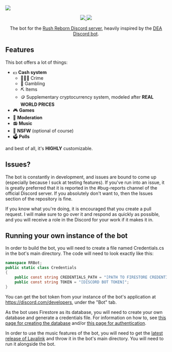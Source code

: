 <a href="https://github.com/BowDown097/RRBot">
	<img src="https://i.imgur.com/qAz3zEk.png"/>
</a>
<p align="center">
    <a href="https://discord.gg/USpJnaaNap" alt="Discord">
        <img src="https://img.shields.io/discord/809485099238031420" />
    </a>
    <img src="https://img.shields.io/codefactor/grade/github/BowDown097/RRBot" />
</p>
<p align="center">The bot for the <a href="https://discord.gg/USpJnaaNap">Rush Reborn Discord server</a>, heavily inspired by the <a href="https://github.com/Asshley/DEA">DEA Discord bot</a>.</p>

## Features
This bot offers a lot of things:
- 💵 **Cash system**
    - 🕵🏻‍♂️ Crime
    - 🎲 Gambling
    - ⛏️ Items
    - 🪙 Supplementary cryptocurrency system, modeled after **REAL WORLD PRICES**
- 🎮 **Games**
- 🧹 **Moderation**
- 📻 **Music**
- 🔞 **NSFW** (optional of course)
- 🗳️ **Polls**

and best of all, it's **HIGHLY** customizable.

## Issues?
The bot is constantly in development, and issues are bound to come up (especially because I suck at testing features). If you've run into an issue, it is greatly preferred that it is reported in the #bug-reports channel of the official Discord server. If you absolutely don't want to, then the Issues section of the repository is fine.

If you know what you're doing, it is encouraged that you create a pull request. I will make sure to go over it and respond as quickly as possible, and you will receive a role in the Discord for your work if it makes it in.

## Running your own instance of the bot
In order to build the bot, you will need to create a file named Credentials.cs in the bot's main directory. The code will need to look exactly like this:
```cs
namespace RRBot;
public static class Credentials
{
    public const string CREDENTIALS_PATH = "[PATH TO FIRESTORE CREDENTIALS]";
    public const string TOKEN = "[DISCORD BOT TOKEN]";
}
```
You can get the bot token from your instance of the bot's application at https://discord.com/developers, under the "Bot" tab. 

As the bot uses Firestore as its database, you will need to create your own database and generate a credentials file. For information on how to, see [this page for creating the database](https://firebase.google.com/docs/firestore/quickstart) and/or [this page for authentication](https://cloud.google.com/docs/authentication/getting-started#creating_a_service_account).

In order to use the music features of the bot, you will need to get the [latest release of Lavalink](https://github.com/freyacodes/Lavalink/releases) and throw it in the bot's main directory. You will need to run it alongside the bot.
